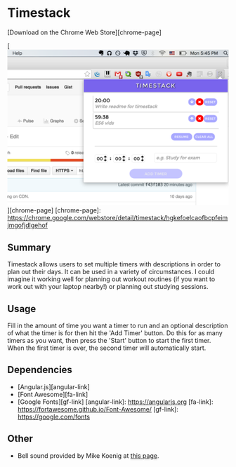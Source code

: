 # Timestack

[Download on the Chrome Web Store][chrome-page]

[![image](assets/timestack-image.png)][chrome-page]
[chrome-page]: https://chrome.google.com/webstore/detail/timestack/hgkefoelcaofbcpfeimjmgofjdlgehof

## Summary
  Timestack allows users to set multiple timers with descriptions in order to plan out their days. It can be used in a variety of circumstances. I could imagine it working well for planning out workout routines (if you want to work out with your laptop nearby!) or planning out studying sessions.

## Usage

Fill in the amount of time you want a timer to run and an optional description of what the timer is for then hit the 'Add Timer' button. Do this for as many timers as you want, then press the 'Start' button to start the first timer. When the first timer is over, the second timer will automatically start.

## Dependencies

* [Angular.js][angular-link]
* [Font Awesome][fa-link]
* [Google Fonts][gf-link]
[angular-link]: https://angularjs.org
[fa-link]: https://fortawesome.github.io/Font-Awesome/
[gf-link]: https://google.com/fonts

## Other

* Bell sound provided by Mike Koenig at [this page][sound-link].

[sound-link]: http://soundbible.com/1746-Ship-Bell.html
